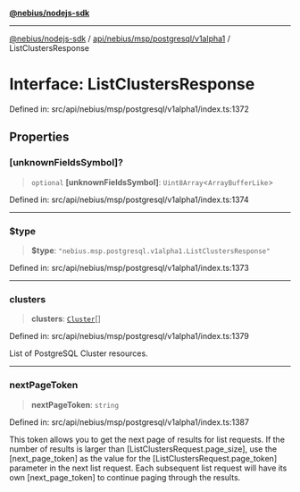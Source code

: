 [**@nebius/nodejs-sdk**](../../../../../../README.md)

---

[@nebius/nodejs-sdk](../../../../../../README.md) / [api/nebius/msp/postgresql/v1alpha1](../README.md) / ListClustersResponse

# Interface: ListClustersResponse

Defined in: src/api/nebius/msp/postgresql/v1alpha1/index.ts:1372

## Properties

### \[unknownFieldsSymbol\]?

> `optional` **\[unknownFieldsSymbol\]**: `Uint8Array`\<`ArrayBufferLike`\>

Defined in: src/api/nebius/msp/postgresql/v1alpha1/index.ts:1374

---

### $type

> **$type**: `"nebius.msp.postgresql.v1alpha1.ListClustersResponse"`

Defined in: src/api/nebius/msp/postgresql/v1alpha1/index.ts:1373

---

### clusters

> **clusters**: [`Cluster`](Cluster.md)[]

Defined in: src/api/nebius/msp/postgresql/v1alpha1/index.ts:1379

List of PostgreSQL Cluster resources.

---

### nextPageToken

> **nextPageToken**: `string`

Defined in: src/api/nebius/msp/postgresql/v1alpha1/index.ts:1387

This token allows you to get the next page of results for list requests. If the number of results
is larger than [ListClustersRequest.page_size], use the [next_page_token] as the value
for the [ListClustersRequest.page_token] parameter in the next list request. Each subsequent
list request will have its own [next_page_token] to continue paging through the results.
